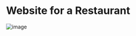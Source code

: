 # Website for a Restaurant
![image](https://github.com/Tausif30/Capstone-Project/assets/67776416/60d806b3-de1b-4c33-9b4d-e23fdb45557b)

